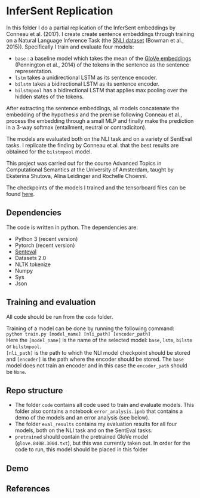 # InferSent Replication
In this folder I do a partial replication of the InferSent embeddings by Conneau et al. (2017). I create create sentence embeddings through training on a Natural Language Inference Task (the [SNLI dataset](https://nlp.stanford.edu/projects/snli/) (Bowman et al., 2015)). Specifically I train and evaluate four models:
* `base` : a baseline model which takes the mean of the [GloVe embeddings](https://nlp.stanford.edu/projects/glove/) (Pennington et al., 2014) of the tokens in the sentence as the sentence representation.
* `lstm` takes a unidirectional LSTM as its sentence encoder.
* `bilstm` takes a bidirectional LSTM as its sentence encoder.
* `bilstmpool` has a bidirectional LSTM that applies max pooling over the hidden states of the tokens.       

After extracting the sentence embeddings, all models concatenate the embedding of the hypothesis and the premise following Conneau et al., process the embedding through a small MLP and finally make the prediction in a 3-way softmax (entailment, neutral or contradiciton).

The models are evaluated both on the NLI task and on a variety of SentEval tasks. I replicate the finding by Conneau et al. that the best results are obtained for the `bilstmpool` model. 

This project was carried out for the course Advanced Topics in Computational Semantics at the University of Amsterdam, taught by Ekaterina Shutova, Alina Leidinger and Rochelle Choenni.

The checkpoints of the models I trained and the tensorboard files can be found [here](https://drive.google.com/drive/folders/18EWKTYv4CsF8mxgE7K4Ym6zHtqR6w6fF?usp=sharing).

## Dependencies
The code is written in python. The dependencies are:
* Python 3 (recent version)
* Pytorch (recent version)
* [Senteval](https://github.com/facebookresearch/SentEval) 
* Datasets 2.0
* NLTK tokenize
* Numpy
* Sys 
* Json

## Training and evaluation

All code should be run from the `code` folder. 

Training of a model can be done by running the following command:     
`python train.py [model_name] [nli_path] [encoder_path]`      
Here the `[model_name]` is the name of the selected model: `base`, `lstm`, `bilstm` or `bilstmpool`.    
`[nli_path]` is the path to which the NLI model checkpoint should be stored and `[encoder]` is the path where the encoder should be stored. The `base` model does not train an encoder and in this case the `encoder_path` should be `None`.

## Repo structure
* The folder `code` contains all code used to train and evaluate models. This folder also contains a notebook `error_analysis.ipnb` that contains a demo of the models and an error analysis (see below). 
* The folder `eval_results` contains my evaluation results for all four models, both on the NLI task and on the SentEval tasks.
* `pretrained` should contain the pretrained GloVe model (`glove.840B.300d.txt`), but this was currently taken out. In order for the code to run, this model should be placed in this folder


## Demo 

## References